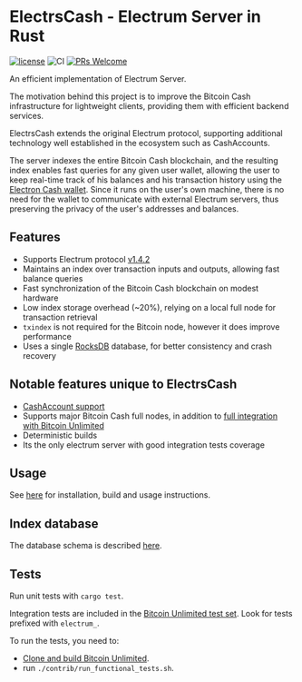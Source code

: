 # ElectrsCash - Electrum Server in Rust


[![license](https://img.shields.io/github/license/BitcoinUnlimited/ElectrsCash.svg)](https://github.com/BitcoinUnlimited/ElectrsCash/blob/master/LICENSE)
![CI](https://github.com/BitcoinUnlimited/ElectrsCash/workflows/Rust/badge.svg?branch=master&event=push)
[![PRs Welcome](https://img.shields.io/badge/PRs-welcome-brightgreen.svg?style=flat-square)](http://makeapullrequest.com)

An efficient implementation of Electrum Server.

The motivation behind this project is to improve the Bitcoin Cash infrastructure
for lightweight clients, providing them with efficient backend services.

ElectrsCash extends the original Electrum protocol, supporting additional
technology well established in the ecosystem such as CashAccounts.

The server indexes the entire Bitcoin Cash blockchain, and the resulting index enables fast queries for any given user wallet,
allowing the user to keep real-time track of his balances and his transaction history using the [Electron Cash wallet](https://electroncash.org/).
Since it runs on the user's own machine, there is no need for the wallet to communicate with external Electrum servers,
thus preserving the privacy of the user's addresses and balances.

## Features

 * Supports Electrum protocol [v1.4.2](https://bitcoincash.network/electrum/)
 * Maintains an index over transaction inputs and outputs, allowing fast balance queries
 * Fast synchronization of the Bitcoin Cash blockchain on modest hardware
 * Low index storage overhead (~20%), relying on a local full node for transaction retrieval
 * `txindex` is not required for the Bitcoin node, however it does improve performance
 * Uses a single [RocksDB](https://github.com/spacejam/rust-rocksdb) database, for better consistency and crash recovery

## Notable features unique to ElectrsCash

 * [CashAccount support](https://honest.cash/v2/dagur/fast-cashaccount-lookups-using-bitbox-and-electrum-4781)
 * Supports major Bitcoin Cash full nodes, in addition to [full integration with Bitcoin Unlimited](https://github.com/BitcoinUnlimited/BitcoinUnlimited/blob/release/doc/bu-electrum-integration.md)
 * Deterministic builds
 * Its the only electrum server with good integration tests coverage

## Usage

See [here](doc/usage.md) for installation, build and usage instructions.

## Index database

The database schema is described [here](doc/schema.md).

## Tests

Run unit tests with `cargo test`.

Integration tests are included in the [Bitcoin Unlimited test set](https://github.com/BitcoinUnlimited/BitcoinUnlimited/tree/dev/qa/rpc-tests). Look for tests prefixed with `electrum_`.

To run the tests, you need to:
- [Clone and build Bitcoin Unlimited](https://github.com/BitcoinUnlimited/BitcoinUnlimited/blob/release/doc/build-unix.md).
- run `./contrib/run_functional_tests.sh`.
